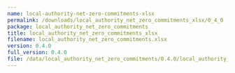 ```yaml
---
name: local-authority-net-zero-commitments-xlsx
permalink: /downloads/local_authority_net_zero_commitments_xlsx/0_4_0
package: local_authority_net_zero_commitments
title: local_authority_net_zero_commitments_xlsx
filename: local_authority_net_zero_commitments.xlsx
version: 0.4.0
full_version: 0.4.0
file: /data/local_authority_net_zero_commitments/0.4.0/local_authority_net_zero_commitments.xlsx
---
```

